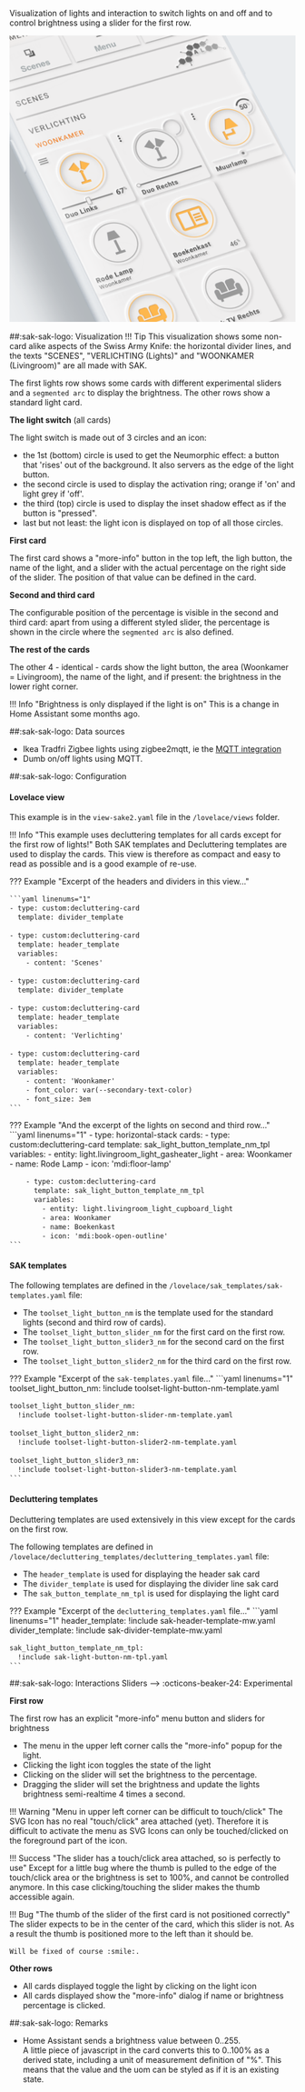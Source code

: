 Visualization of lights and interaction to switch lights on and off and to control brightness using a slider for the first row.

[![SAK Example 2]][SAK Example 2]

  [SAK Example 2]: ../assets/screenshots/sak-example-2.png
  
##:sak-sak-logo: Visualization
!!! Tip
    This visualization shows some non-card alike aspects of the Swiss Army Knife: the horizontal divider lines, and the texts "SCENES", "VERLICHTING (Lights)" and "WOONKAMER (Livingroom)" are all made with SAK.

The first lights row shows some cards with different experimental sliders and a `segmented arc` to display the brightness.
The other rows show a standard light card.

**The light switch** (all cards)

The light switch is made out of 3 circles and an icon:

- the 1st (bottom) circle is used to get the Neumorphic effect: a button that 'rises' out of the background. It also servers as the edge of the light button.
- the second circle is used to display the activation ring; orange if 'on' and light grey if 'off'.
- the third (top) circle is used to display the inset shadow effect as if the button is "pressed".
- last but not least: the light icon is displayed on top of all those circles.
    
**First card**

The first card shows a "more-info" button in the top left, the ligh button, the name of the light, and a slider with the actual percentage on the right side of the slider. The position of that value can be defined in the card.

**Second and third card**

The configurable position of the percentage is visible in the second and third card: apart from using a different styled slider, the percentage is shown in the circle where the `segmented arc` is also defined.

**The rest of the cards**

The other 4 - identical - cards show the light button, the area (Woonkamer = Livingroom), the name of the light, and if present: the brightness in the lower right corner.

!!! Info "Brightness is only displayed if the light is on"
    This is a change in Home Assistant some months ago.

##:sak-sak-logo: Data sources
- Ikea Tradfri Zigbee lights using zigbee2mqtt, ie the [MQTT integration](https://www.home-assistant.io/integrations/mqtt/)
- Dumb on/off lights using MQTT.

##:sak-sak-logo: Configuration

#### Lovelace view

This example is in the `view-sake2.yaml` file in the `/lovelace/views` folder.

!!! Info "This example uses decluttering templates for all cards except for the first row of lights!"
    Both SAK templates and Decluttering templates are used to display the cards.
    This view is therefore as compact and easy to read as possible and is a good example of re-use.

??? Example "Excerpt of the headers and dividers in this view..."

    ```yaml linenums="1"
    - type: custom:decluttering-card
      template: divider_template

    - type: custom:decluttering-card
      template: header_template
      variables:
        - content: 'Scenes'

    - type: custom:decluttering-card
      template: divider_template

    - type: custom:decluttering-card
      template: header_template
      variables:
        - content: 'Verlichting'

    - type: custom:decluttering-card
      template: header_template
      variables:
        - content: 'Woonkamer'
        - font_color: var(--secondary-text-color)
        - font_size: 3em
    ```
??? Example "And the excerpt of the lights on second and third row..."
    ```yaml linenums="1"
    - type: horizontal-stack
      cards:
        - type: custom:decluttering-card
          template: sak_light_button_template_nm_tpl
          variables:
            - entity: light.livingroom_light_gasheater_light
            - area: Woonkamer
            - name: Rode Lamp
            - icon: 'mdi:floor-lamp'

        - type: custom:decluttering-card
          template: sak_light_button_template_nm_tpl
          variables:
            - entity: light.livingroom_light_cupboard_light
            - area: Woonkamer
            - name: Boekenkast
            - icon: 'mdi:book-open-outline'
    ```


#### SAK templates
The following templates are defined in the `/lovelace/sak_templates/sak-templates.yaml` file:

- The `toolset_light_button_nm` is the template used for the standard lights (second and third row of cards).
- The `toolset_light_button_slider_nm` for the first card on the first row.
- The `toolset_light_button_slider3_nm` for the second card on the first row.
- The `toolset_light_button_slider2_nm` for the third card on the first row.

??? Example "Excerpt of the `sak-templates.yaml` file..."
    ```yaml linenums="1"
    toolset_light_button_nm:
      !include toolset-light-button-nm-template.yaml

    toolset_light_button_slider_nm:
      !include toolset-light-button-slider-nm-template.yaml

    toolset_light_button_slider2_nm:
      !include toolset-light-button-slider2-nm-template.yaml

    toolset_light_button_slider3_nm:
      !include toolset-light-button-slider3-nm-template.yaml
    ```

#### Decluttering templates
Decluttering templates are used extensively in this view except for the cards on the first row.

The following templates are defined in `/lovelace/decluttering_templates/decluttering_templates.yaml` file:

- The `header_template` is used for displaying the header sak card
- The `divider_template` is used for displaying the divider line sak card
- The `sak_button_template_nm_tpl` is used for displaying the light card


??? Example "Excerpt of the `decluttering_templates.yaml` file..."
    ```yaml linenums="1"
    header_template:
      !include sak-header-template-mw.yaml
    divider_template:
      !include sak-divider-template-mw.yaml

    sak_light_button_template_nm_tpl:
      !include sak-light-button-nm-tpl.yaml 
    ```

##:sak-sak-logo: Interactions
Sliders --> :octicons-beaker-24: Experimental

**First row**

The first row has an explicit "more-info" menu button and sliders for brightness

-	The menu in the upper left corner calls the "more-info" popup for the light.
-	Clicking the light icon toggles the state of the light
-	Clicking on the slider will set the brightness to the percentage.
- Dragging the slider will set the brightness and update the lights brightness semi-realtime 4 times a second.

!!! Warning "Menu in upper left corner can be difficult to touch/click"
    The SVG Icon has no real "touch/click" area attached (yet). Therefore it is difficult to activate the menu as SVG Icons can only be touched/clicked on the foreground part of the icon.
    
!!! Success "The slider has a touch/click area attached, so is perfectly to use"
    Except for a little bug where the thumb is pulled to the edge of the touch/click area or the brightness is set to 100%, and cannot be controlled anymore. In this case clicking/touching the slider makes the thumb accessible again.

!!! Bug "The thumb of the slider of the first card is not positioned correctly"
    The slider expects to be in the center of the card, which this slider is not. As a result the thumb is positioned more to the left than it should be. 
    
    Will be fixed of course :smile:.
    
**Other rows**

- All cards displayed toggle the light by clicking on the light icon
- All cards displayed show the "more-info" dialog if name or brightness percentage is clicked.



##:sak-sak-logo: Remarks

- Home Assistant sends a brightness value between 0..255.
<br>A little piece of javascript in the card converts this to 0..100% as a derived state, including a unit of measurement definition of "%". This means that the value and the uom can be styled as if it is an existing state.